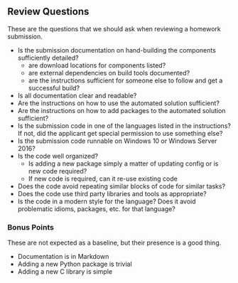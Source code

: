 ## Review Questions

These are the questions that we should ask when reviewing a homework submission.

* Is the submission documentation on hand-building the components sufficiently detailed?
  * are download locations for components listed?
  * are external dependencies on build tools documented?
  * are the instructions sufficient for someone else to follow and get a successful build?
* Is all documentation clear and readable?
* Are the instructions on how to use the automated solution sufficient?
* Are the instructions on how to add packages to the automated solution sufficient?
* Is the submission code in one of the languages listed in the instructions? If not, did the applicant get special permission to use something else?
* Is the submission code runnable on Windows 10 or Windows Server 2016?
* Is the code well organized?
  * Is adding a new package simply a matter of updating config or is new code required?
  * If new code is required, can it re-use existing code
* Does the code avoid repeating similar blocks of code for similar tasks?
* Does the code use third party libraries and tools as appropriate?
* Is the code in a modern style for the language? Does it avoid problematic idioms, packages, etc. for that language?

### Bonus Points

These are not expected as a baseline, but their presence is a good thing.

* Documentation is in Markdown
* Adding a new Python package is trivial
* Adding a new C library is simple
